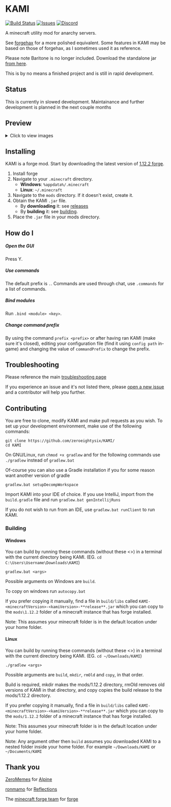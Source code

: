 # KAMI
[![Build Status](https://travis-ci.com/zeroeightysix/KAMI.svg?branch=master)](https://travis-ci.com/zeroeightysix/KAMI)
[![Issues](https://img.shields.io/github/issues/zeroeightysix/kami.svg)](https://github.com/zeroeightysix/kami/issues)
[![Discord](https://img.shields.io/badge/chat-on%20discord-brightgreen.svg)](http://discord.gg/9hvwgeg)

A minecraft utility mod for anarchy servers.

See [forgehax](https://github.com/fr1kin/forgehax) for a more polished equivalent. Some features in KAMI may be based on those of forgehax, as I sometimes used it as reference.

Please note Baritone is no longer included. Download the standalone jar [from here](https://github.com/cabaletta/baritone/releases).

This is by no means a finished project and is still in rapid development.
## Status

This is currently in slowed development. Maintainance and further development is planned in the next couple months

## Preview

<details>
 <summary>Click to view images</summary>

 ![GUI](.github/IMAGES/gui.png)
 
 ![CrystalAura](.github/IMAGES/crystalAura.png)

</details>

## Installing

KAMI is a forge mod. Start by downloading the latest version of [1.12.2 forge](https://files.minecraftforge.net/).
1. Install forge
2. Navigate to your `.minecraft` directory.
   * **Windows**: `%appdata%/.minecraft`
   * **Linux**: `~/.minecraft`
3. Navigate to the `mods` directory. If it doesn't exist, create it.
4. Obtain the KAMI `.jar` file.
   * By **downloading** it: see [releases](../../releases)
   * By **building** it: see [building](#building).
5. Place the `.jar` file in your mods directory.

## How do I

##### Open the GUI
Press Y.

##### Use commands
The default prefix is `.`. Commands are used through chat, use `.commands` for a list of commands.

##### Bind modules
Run `.bind <module> <key>`.

##### Change command prefix
By using the command `prefix <prefix>` or after having ran KAMI (make sure it's closed), editing your configuration file (find it using `config path` in-game) and changing the value of `commandPrefix` to change the prefix.

## Troubleshooting
Please reference the main [troubleshooting page](docs/TROUBLESHOOTING.md)

If you experience an issue and it's not listed there, please [open a new issue](../../issues/new) and a contributor will help you further.

## Contributing

You are free to clone, modify KAMI and make pull requests as you wish. To set up your development environment, make use of the following commands:

```
git clone https://github.com/zeroeightysix/KAMI/
cd KAMI
```

On GNU/Linux, run `chmod +x gradlew` and for the following commands use `./gradlew` instead of `gradlew.bat`

Of-course you can also use a Gradle installation if you for some reason want another version of gradle

```
gradlew.bat setupDecompWorkspace
```
Import KAMI into your IDE of choice. If you use IntelliJ, import from the `build.gradle` file and run `gradlew.bat genIntellijRuns`

If you do not wish to run from an IDE, use `gradlew.bat runClient` to run KAMI.

### Building
#### Windows
You can build by running these commands (without these <>) in a terminal with the current directory being KAMI. (EG. `cd C:\Users\Username\Downloads\KAMI`)
```
gradlew.bat <args>
```
Possible arguments on Windows are `build`.

To copy on windows run `autocopy.bat`

If you prefer copying it manually, find a file in `build/libs` called `KAMI-<minecraftVersion>-<kamiVersion>-**release**.jar` which you can copy to the `mods\1.12.2` folder of a minecraft instance that has forge installed.

Note: This assumes your minecraft folder is in the default location under your home folder.

#### Linux
You can build by running these commands (without these <>) in a terminal with the current directory being KAMI. (EG. `cd ~/Downloads/KAMI`)
```
./gradlew <args>
```
Possible arguments are `build`, `mkdir`, `rmOld` and `copy`, in that order. 

Build is required, mkdir makes the mods/1.12.2 directory, rmOld removes old versions of KAMI in that directory, and copy copies the build release to the mods/1.12.2 directory. 

If you prefer copying it manually, find a file in `build/libs` called `KAMI-<minecraftVersion>-<kamiVersion>-**release**.jar` which you can copy to the `mods/1.12.2` folder of a minecraft instance that has forge installed.

Note: This assumes your minecraft folder is in the default location under your home folder.

Note: Any argument other then `build` assumes you downloaded KAMI to a nested folder inside your home folder. For example `~/Downloads/KAMI` or `~/Documents/KAMI`

## Thank you
[ZeroMemes](https://github.com/ZeroMemes) for [Alpine](https://github.com/ZeroMemes/Alpine)

[ronmamo](https://github.com/ronmamo/) for [Reflections](https://github.com/ronmamo/reflections)

The [minecraft forge team](https://github.com/MinecraftForge) for [forge](https://files.minecraftforge.net/)
